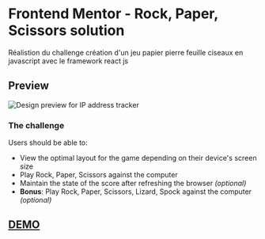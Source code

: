# Frontend Mentor - Rock, Paper, Scissors solution

Réalistion du challenge création d'un jeu papier pierre feuille ciseaux en javascript avec le framework react js

## Preview

![Design preview for IP address tracker  ](./design/desktop-preview.jpg)


### The challenge

Users should be able to:

- View the optimal layout for the game depending on their device's screen size
- Play Rock, Paper, Scissors against the computer
- Maintain the state of the score after refreshing the browser _(optional)_
- **Bonus**: Play Rock, Paper, Scissors, Lizard, Spock against the computer _(optional)_


## [DEMO](http://)
